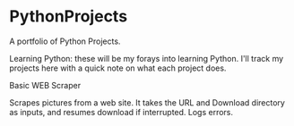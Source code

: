 # PythonProjects
A portfolio of Python Projects.

Learning Python: these will be my forays into learning Python. I'll track my projects here with a quick note on what each project does.

Basic WEB Scraper

Scrapes pictures from a web site. It takes the URL and Download directory as inputs, and resumes download if interrupted. Logs errors.

